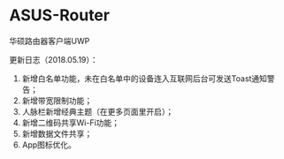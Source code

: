 # ASUS-Router
华硕路由器客户端UWP

更新日志（2018.05.19）：
1. 新增白名单功能，未在白名单中的设备连入互联网后台可发送Toast通知警告；
2. 新增带宽限制功能；
3. 人脉栏新增经典主题（在更多页面里开启）；
4. 新增二维码共享Wi-Fi功能；
5. 新增数据文件共享；
6. App图标优化。